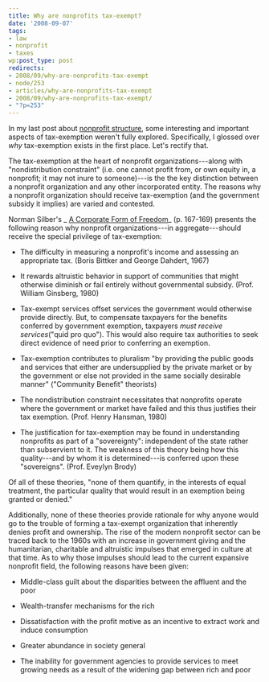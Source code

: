 ```yaml
---
title: Why are nonprofits tax-exempt?
date: '2008-09-07'
tags:
- law
- nonprofit
- taxes
wp:post_type: post
redirects:
- 2008/09/why-are-nonprofits-tax-exempt
- node/253
- articles/why-are-nonprofits-tax-exempt
- 2008/09/why-are-nonprofits-tax-exempt/
- "?p=253"
---
```


In my last post about [nonprofit structure](http://island94.org/articles/what-nonprofit-structural-definition), some interesting and important aspects of tax-exemption weren't fully explored. Specifically, I glossed over _why_ tax-exemption exists in the first place. Let's rectify that.

The tax-exemption at the heart of nonprofit organizations---along with "nondistribution constraint" (i.e. one cannot profit from, or own equity in, a nonprofit; it may not inure to someone)---is the the key distinction between a nonprofit organization and any other incorporated entity. The reasons why a nonprofit organization should receive tax-exemption (and the government subsidy it implies) are varied and contested.

Norman Silber's _ [A Corporate Form of Freedom](http://books.google.com/books?id=1OuEGu-Ua6wC)_ (p. 167-169) presents the following reason why nonprofit organizations---in aggregate---should receive the special privilege of tax-exemption:

- The difficulty in measuring a nonprofit's income and assessing an appropriate tax. (Boris Bittker and George Dahdert, 1967)

- It rewards altruistic behavior in support of communities that might otherwise diminish or fail entirely without governmental subsidy. (Prof. William Ginsberg, 1980)

- Tax-exempt services offset services the government would otherwise provide directly. But, to compensate taxpayers for the benefits conferred by government exemption, taxpayers _must receive services_("quid pro quo"). This would also require tax authorities to seek direct evidence of need prior to conferring an exemption.

- Tax-exemption contributes to pluralism "by providing the public goods and services that either are undersupplied by the private market or by the government or else not provided in the same socially desirable manner" ("Community Benefit" theorists)

- The nondistribution constraint necessitates that nonprofits operate where the government or market have failed and this thus justifies their tax exemption. (Prof. Henry Hansman, 1980)

- The justification for tax-exemption may be found in understanding nonprofits as part of a "sovereignty": independent of the state rather than subservient to it. The weakness of this theory being how this quality---and by whom it is determined---is conferred upon these "sovereigns". (Prof. Eveylyn Brody)

Of all of these theories, "none of them quantify, in the interests of equal treatment, the particular quality that would result in an exemption being granted or denied."

Additionally, none of these theories provide rationale for why anyone would go to the trouble of forming a tax-exempt organization that inherently denies profit and ownership. The rise of the modern nonprofit sector can be traced back to the 1960s with an increase in government giving and the humanitarian, charitable and altruistic impulses that emerged in culture at that time. As to why those impulses should lead to the current expansive nonprofit field, the following reasons have been given:

- Middle-class guilt about the disparities between the affluent and the poor

- Wealth-transfer mechanisms for the rich

- Dissatisfaction with the profit motive as an incentive to extract work and induce consumption

- Greater abundance in society general

- The inability for government agencies to provide services to meet growing needs as a result of the widening gap between rich and poor
